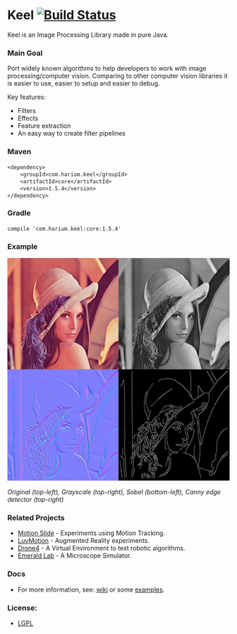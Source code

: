 Keel [![Build Status](https://travis-ci.org/Harium/keel.svg?branch=master)](https://travis-ci.org/Harium/keel)
====

Keel is an Image Processing Library made in pure Java.

### Main Goal
Port widely known algorithms to help developers to work with image processing/computer vision. Comparing to other computer vision libraries it is easier to use, easier to setup and easier to debug.

Key features: 
- Filters
- Effects
- Feature extraction
- An easy way to create filter pipelines


### Maven
```
<dependency>
    <groupId>com.harium.keel</groupId>
    <artifactId>core</artifactId>
    <version>1.5.4</version>
</dependency>
```

### Gradle
```
compile 'com.harium.keel:core:1.5.4'
```

### Example
![Lena with filters](https://raw.githubusercontent.com/Harium/keel/master/screenshots/lena.jpg)

_Original (top-left), Grayscale (top-right), Sobel (bottom-left), Canny edge detector (top-right)_

### Related Projects
- [Motion Slide](https://github.com/yuripourre/motion-slide/) - Experiments using Motion Tracking.
- [LuvMotion](https://github.com/yuripourre/luvmotion/) - Augmented Reality experiments.
- [Drone4](https://github.com/yuripourre/drone4) - A Virtual Environment to test robotic algorithms.
- [Emerald Lab](https://github.com/yuripourre/emerald-lab) - A Microscope Simulator.

### Docs
- For more information, see: [wiki](https://github.com/yuripourre/e-motion/wiki/) or some [examples](https://github.com/Harium/keel/wiki/Examples).

### License:
- [LGPL](https://www.gnu.org/licenses/lgpl-3.0.en.html)
